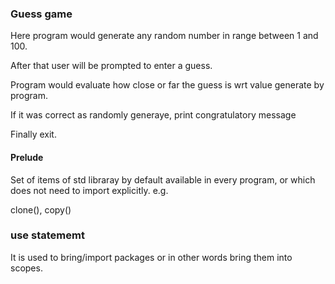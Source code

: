 ### Guess game

Here program would generate any random number in range between 1 and 100.

After that user will be prompted to enter a guess.

Program would evaluate how close or far the guess is wrt value generate by program.

If it was correct as randomly generaye, print congratulatory message

Finally exit.

#### Prelude

Set of items of std libraray by default available in every program, or which does not need to import explicitly.
e.g.

clone(), copy()

### use statememt

It is used to bring/import packages or in other words bring them into scopes.
